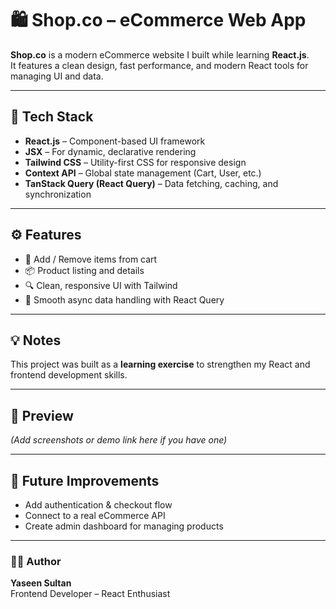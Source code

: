 # 🛍️ Shop.co – eCommerce Web App

**Shop.co** is a modern eCommerce website I built while learning **React.js**.  
It features a clean design, fast performance, and modern React tools for managing UI and data.

---

## 🚀 Tech Stack
- **React.js** – Component-based UI framework
- **JSX** – For dynamic, declarative rendering
- **Tailwind CSS** – Utility-first CSS for responsive design
- **Context API** – Global state management (Cart, User, etc.)
- **TanStack Query (React Query)** – Data fetching, caching, and synchronization

---

## ⚙️ Features
- 🛒 Add / Remove items from cart  
- 📦 Product listing and details  
- 🔍 Clean, responsive UI with Tailwind  
- 🔄 Smooth async data handling with React Query  

---

## 💡 Notes
This project was built as a **learning exercise** to strengthen my React and frontend development skills.

---

## 📸 Preview
*(Add screenshots or demo link here if you have one)*

---

## 🧠 Future Improvements
- Add authentication & checkout flow  
- Connect to a real eCommerce API  
- Create admin dashboard for managing products  

---

### 👨‍💻 Author
**Yaseen Sultan**  
Frontend Developer – React Enthusiast  
